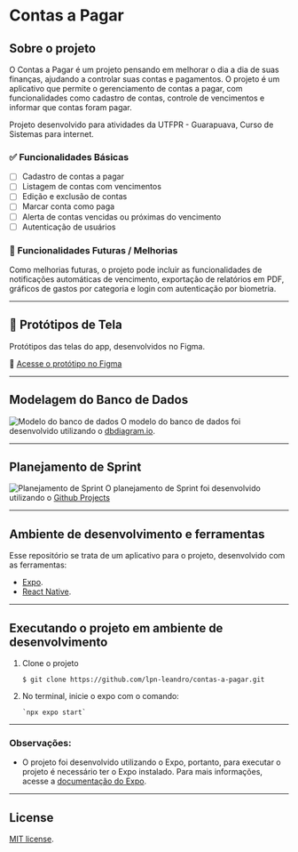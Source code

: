# Contas a Pagar

## Sobre o projeto

O Contas a Pagar é um projeto pensando em melhorar o dia a dia de suas finanças, ajudando a controlar suas contas e pagamentos. O projeto é um aplicativo que permite o gerenciamento de contas a pagar, com funcionalidades como cadastro de contas, controle de vencimentos e informar que contas foram pagar.

Projeto desenvolvido para atividades da UTFPR - Guarapuava, Curso de Sistemas para internet.

### ✅ Funcionalidades Básicas

- [ ] Cadastro de contas a pagar
- [ ] Listagem de contas com vencimentos
- [ ] Edição e exclusão de contas
- [ ] Marcar conta como paga
- [ ] Alerta de contas vencidas ou próximas do vencimento
- [ ] Autenticação de usuários

### 🌟 Funcionalidades Futuras / Melhorias

Como melhorias futuras, o projeto pode incluir as funcionalidades de notificações automáticas de vencimento, exportação de relatórios em PDF, gráficos de gastos por categoria e login com autenticação por biometria.

---

## 🎨 Protótipos de Tela

Protótipos das telas do app, desenvolvidos no Figma.

🔗 [Acesse o protótipo no Figma](https://www.figma.com/design/GNdMYjl2WivU8dA2iA6gvq/Contas-A-Pagar?node-id=1-2&t=D1pLJ7OtshiyMwqn-1)

---

## Modelagem do Banco de Dados

![Modelo do banco de dados](https://dbdiagram.io/d/68056e241ca52373f5aa1220)
O modelo do banco de dados foi desenvolvido utilizando o [dbdiagram.io](https://dbdiagram.io/home).

---

## Planejamento de Sprint

![Planejamento de Sprint]()
O planejamento de Sprint foi desenvolvido utilizando o [Github Projects](https://github.com/users/lpn-leandro/projects/5/views/1)

---

## Ambiente de desenvolvimento e ferramentas

Esse repositório se trata de um aplicativo para o projeto, desenvolvido com as ferramentas:

- [Expo](https://docs.expo.dev/).
- [React Native](https://reactnative.dev/).

---

## Executando o projeto em ambiente de desenvolvimento

1.  Clone o projeto

    `$ git clone https://github.com/lpn-leandro/contas-a-pagar.git`

2.  No terminal, inicie o expo com o comando:

        `npx expo start`

---

### Observações:

- O projeto foi desenvolvido utilizando o Expo, portanto, para executar o projeto é necessário ter o Expo instalado. Para mais informações, acesse a [documentação do Expo](https://docs.expo.dev/).

---

## License

[MIT license](https://opensource.org/licenses/MIT).
